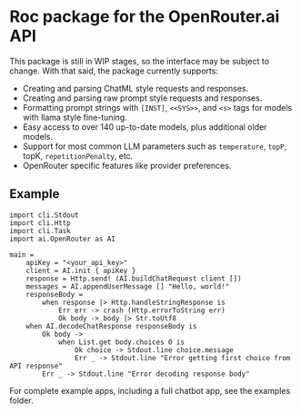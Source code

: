 # Roc package for the OpenRouter.ai API

This package is still in WIP stages, so the interface may be subject to change. With that said, the package currently supports:

- Creating and parsing ChatML style requests and responses.
- Creating and parsing raw prompt style requests and responses.
- Formatting prompt strings with `[INST]`, `<<SYS>>`, and `<s>` tags for models with llama style fine-tuning.
- Easy access to over 140 up-to-date models, plus additional older models.
- Support for most common LLM parameters such as `temperature`, `topP`, topK, `repetitionPenalty`, etc.
- OpenRouter specific features like provider preferences.

## Example
```roc
import cli.Stdout
import cli.Http
import cli.Task
import ai.OpenRouter as AI

main =
    apiKey = "<your_api_key>"
    client = AI.init { apiKey }
    response = Http.send! (AI.buildChatRequest client [])
    messages = AI.appendUserMessage [] "Hello, world!"
    responseBody =
        when response |> Http.handleStringResponse is
            Err err -> crash (Http.errorToString err)
            Ok body -> body |> Str.toUtf8
    when AI.decodeChatResponse responseBody is
        Ok body ->
            when List.get body.choices 0 is
                Ok choice -> Stdout.line choice.message
                Err _ -> Stdout.line "Error getting first choice from API response"
        Err _ -> Stdout.line "Error decoding response body"
```

For complete example apps, including a full chatbot app, see the examples folder.
